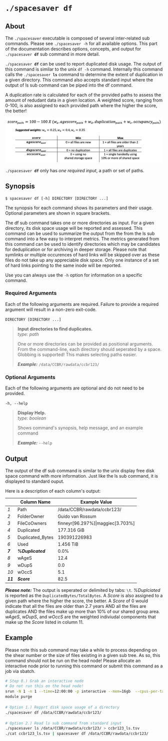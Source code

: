 # <code>./spacesaver <b>df</b></code>

## About 
The `./spacesaver` executable is composed of several inter-related sub commands. Please see `./spacesaver -h` for all available options. This part of the documentation describes options, concepts, and output for <code>./spacesaver <b>df</b></code> sub command in more detail. 

<code>./spacesaver <b>df</b></code> can be used to report duplicated disk usage. The output of this command is similar to the unix `df -h` command. Internally this command calls the <code>./spacesaver <b>ls</b></code> command to determine the extent of duplication in a given directory. This command also accepts standard input where the output of ls sub command can be piped into the df command. 

A duplication rate is calculated for each of the provided paths to assess the amount of redudant data in a given location. A weighted score, ranging from 0-100, is also assigned to each provided path where the higher the score, the better!

![Scoring_System](images/score.png)

<code>./spacesaver <b>df</b></code> only has *one required input*, a path or set of paths.

## Synopsis
```text
$ spacesaver df [-h] DIRECTORY [DIRECTORY ...]
```

The synopsis for each command shows its parameters and their usage. Optional parameters are shown in square brackets.

The df sub command takes one or more directories as input. For a given directory, its disk space usage will be reported and assessed. This command can be used to summarize the output from the from the ls sub command into a few easy to interpret metrics. The metrics generated from this command can be used to identify directories which may be candidates for deduplication or for archiving in deeper storage. Please note that symlinks or multiple occurences of hard links will be skipped over as these files do not take up any appreciable disk space. Only one instance of a set of hard links pointing to the same inode will be reported.

Use you can always use the `-h` option for information on a specific command. 

### Required Arguments

Each of the following arguments are required. Failure to provide a required argument will result in a non-zero exit-code.

  `DIRECTORY [DIRECTORY ...]`  
> **Input directories to find duplicates.**  
> *type: path*  
> 
> One or more directories can be provided as positional arguments. From the command-line, each directory should seperated by a space. Globbing is supported! This makes selecting paths easier.
> 
> ***Example:*** `/data/CCBR/rawdata/ccbr123/`

### Optional Arguments

Each of the following arguments are optional and do not need to be provided. 

  `-h, --help`            
> **Display Help.**  
> *type: boolean*
> 
> Shows command's synopsis, help message, and an example command
> 
> ***Example:*** `--help`

## Output 

The output of the df sub command is similar to the unix display free disk space command with more information. Just like the ls sub command, it is displayed to standard ouput.

Here is a description of each column's output:

|          | Column Name        | Example Value                         |
|----------|--------------------|---------------------------------------|
| *1*      | Path               | /data/CCBR/rawdata/ccbr123/           |
| *2*      | FolderOwner        | Guido van Rossum                      |
| *3*      | FileCoOwners       | finneyr[96.297%]\|maggiec[3.703%]     |
| *4*      | Duplicated         | 177.316 GiB                           |
| *5*      | Duplicated_Bytes   | 190391226983                          |
| *6*      | Used               | 1.456 TiB                             |
| ***7***  | ***%Duplicated***  | 0.0%                                  |
| *8*      | wAgeS              | 12.4                                  |
| *9*      | wDupS              | 0.0                                   |
| *10*     | wOccS              | 5.1                                   |
| ***11*** | ***Score***        | 82.5                                  |


***Please note:*** The output is seperated or delimited by tabs: `\t`. *%Duplciated* is reported as the `DuplicatedBytes/TotalBytes`. A *Score* is also assigned to a given path where the higher the score, the better. A *Score* of 0 would indicate that all the files are older than 2.7 years AND all the files are duplicates AND the files make up more than 10% of our shared group area. *wAgeS*, *wDupS*, and *wOccS* are the weighted indiviudal components that make up the *Score* listed in column 11.

## Example

Please note this sub command may take a while to process depending on the shear number or the size of files existing in a given sub tree. As so, this command should not be run on the head node! Please allocate an interactive node prior to running this command or submit this command as a job via sbatch.

```bash 
# Step 0.) Grab an interactive node
# Do not run this on the head node!
srun -N 1 -n 1 --time=12:00:00 -p interactive --mem=16gb  --cpus-per-task=4 --pty bash
module purge

# Option 1.) Repprt disk space usage of a directory
./spacesaver df /data/CCBR/rawdata/ccbr123/

# Option 2.) Read ls sub command from standard input
./spacesaver ls /data/CCBR/rawdata/ccbr123/ > ccbr123_ls.tsv
./cat ccbr123_ls.tsv | spacesaver df /data/CCBR/rawdata/ccbr123/
```
